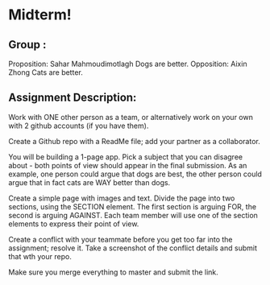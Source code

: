 
# Midterm!
## Group :
Proposition: Sahar Mahmoudimotlagh
	Dogs are better.
Opposition: Aixin Zhong
	Cats are better.
## Assignment Description:

Work with ONE other person as a team, or alternatively work on your own with 2 github accounts (if you have them). 

Create a Github repo with a ReadMe file; add your partner as a collaborator.

You will be building a 1-page app. Pick a subject that you can disagree about - both points of view should appear in the final submission. As an example, one person could argue that dogs are best, the other person could argue that in fact cats are WAY better than dogs.

Create a simple page with images and text. Divide the page into two sections, using the SECTION element. The first section is arguing FOR, the second is arguing AGAINST. Each team member will use one of the section elements to express their point of view.

Create a conflict with your teammate before you get too far into the assignment; resolve it. Take a screenshot of the conflict details and submit that wth your repo.

Make sure you merge everything to master and submit the link.


